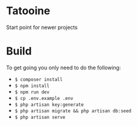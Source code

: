 # Tatooine
Start point for newer projects

# Build
To get going you only need to do the following:

* `$ composer install`
* `$ npm install`
* `$ npm run dev`
* `$ cp .env.example .env`
* `$ php artisan key:generate`
* `$ php artisan migrate && php artisan db:seed`
* `$ php artisan serve`